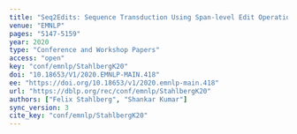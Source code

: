 ```yaml
---
title: "Seq2Edits: Sequence Transduction Using Span-level Edit Operations."
venue: "EMNLP"
pages: "5147-5159"
year: 2020
type: "Conference and Workshop Papers"
access: "open"
key: "conf/emnlp/StahlbergK20"
doi: "10.18653/V1/2020.EMNLP-MAIN.418"
ee: "https://doi.org/10.18653/v1/2020.emnlp-main.418"
url: "https://dblp.org/rec/conf/emnlp/StahlbergK20"
authors: ["Felix Stahlberg", "Shankar Kumar"]
sync_version: 3
cite_key: "conf/emnlp/StahlbergK20"
---
```

